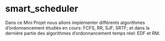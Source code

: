 # smart_scheduler
Dans ce Mini Projet nous allons implémenter différents algorithmes d’ordonnancement étudiés en cours: FCFS, RR, SJF, SRTF; et dans la dernière partie des algorithmes d’ordonnancement temps réel: EDF et RM.
